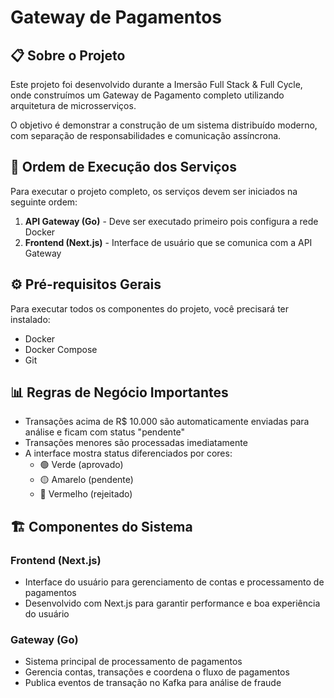 # Gateway de Pagamentos

## 📋 Sobre o Projeto

Este projeto foi desenvolvido durante a Imersão Full Stack & Full Cycle, onde construímos um Gateway de Pagamento completo utilizando arquitetura de microsserviços.

O objetivo é demonstrar a construção de um sistema distribuído moderno, com separação de responsabilidades e comunicação assíncrona.

## 🚀 Ordem de Execução dos Serviços

Para executar o projeto completo, os serviços devem ser iniciados na seguinte ordem:

1. **API Gateway (Go)** - Deve ser executado primeiro pois configura a rede Docker
2. **Frontend (Next.js)** - Interface de usuário que se comunica com a API Gateway

## ⚙️ Pré-requisitos Gerais

Para executar todos os componentes do projeto, você precisará ter instalado:

- Docker
- Docker Compose
- Git

## 📊 Regras de Negócio Importantes

- Transações acima de R$ 10.000 são automaticamente enviadas para análise e ficam com status "pendente"
- Transações menores são processadas imediatamente
- A interface mostra status diferenciados por cores:
  - 🟢 Verde (aprovado)
  - 🟡 Amarelo (pendente)
  - 🔴 Vermelho (rejeitado)

## 🏗️ Componentes do Sistema

### Frontend (Next.js)

- Interface do usuário para gerenciamento de contas e processamento de pagamentos
- Desenvolvido com Next.js para garantir performance e boa experiência do usuário

### Gateway (Go)

- Sistema principal de processamento de pagamentos
- Gerencia contas, transações e coordena o fluxo de pagamentos
- Publica eventos de transação no Kafka para análise de fraude
